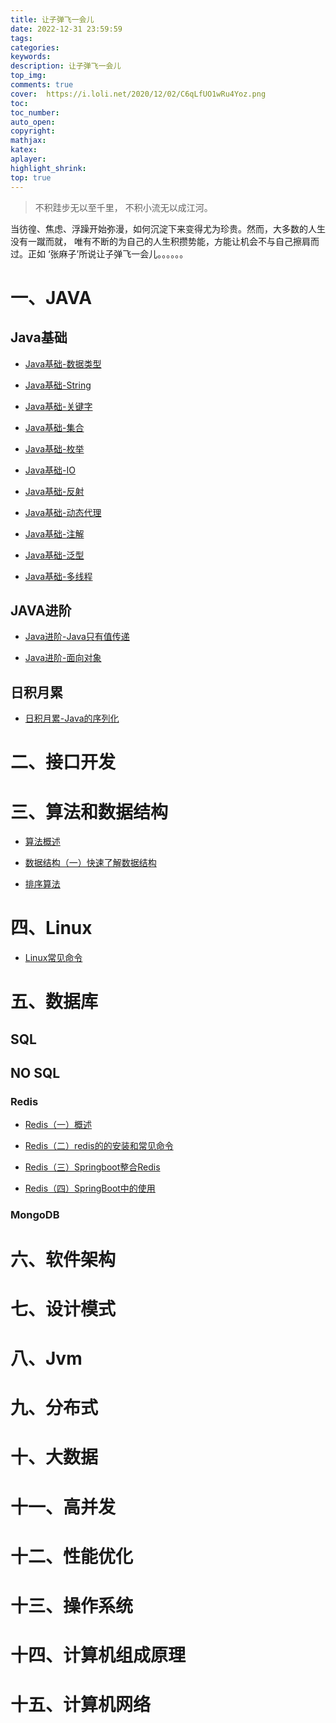 ```yaml
---
title: 让子弹飞一会儿
date: 2022-12-31 23:59:59
tags:
categories:
keywords:
description: 让子弹飞一会儿
top_img:
comments: true
cover:  https://i.loli.net/2020/12/02/C6qLfUO1wRu4Yoz.png
toc:
toc_number:
auto_open:
copyright:
mathjax:
katex:
aplayer:
highlight_shrink:
top: true
---
```


>不积跬步无以至千里，
>不积小流无以成江河。

当彷徨、焦虑、浮躁开始弥漫，如何沉淀下来变得尤为珍贵。然而，大多数的人生没有一蹴而就，
唯有不断的为自己的人生积攒势能，方能让机会不与自己擦肩而过。正如 ‘张麻子’所说让子弹飞一会儿。。。。。。

# 一、JAVA

## Java基础

+ [Java基础-数据类型](https://leeebean.github.io/leebean.github.io/2020/03/01/Java%E5%9F%BA%E7%A1%80-%E6%95%B0%E6%8D%AE%E7%B1%BB%E5%9E%8B/)

+ [Java基础-String](https://leeebean.github.io/leebean.github.io/2020/03/10/Java%E5%9F%BA%E7%A1%80-String/)

+ [Java基础-关键字](https://leeebean.github.io/leebean.github.io/2020/12/30/Java%E5%9F%BA%E7%A1%80-%E5%85%B3%E9%94%AE%E5%AD%97/)

+ [Java基础-集合](https://leeebean.github.io/leebean.github.io/2020/03/11/Java%E5%9F%BA%E7%A1%80-%E9%9B%86%E5%90%88/)

+ [Java基础-枚举]()

+ [Java基础-IO]()

+ [Java基础-反射]()

+ [Java基础-动态代理]()

+ [Java基础-注解]()

+ [Java基础-泛型]()

+ [Java基础-多线程]()

## JAVA进阶

+ [Java进阶-Java只有值传递]()

+ [Java进阶-面向对象]()

## 日积月累

+ [日积月累-Java的序列化](https://leeebean.github.io/leebean.github.io/2020/12/23/%E6%97%A5%E7%A7%AF%E6%9C%88%E7%B4%AF-Java%E7%9A%84%E5%BA%8F%E5%88%97%E5%8C%96/)

# 二、接口开发

# 三、算法和数据结构

+ [算法概述](https://leeebean.github.io/leebean.github.io/2020/02/24/%E7%AE%97%E6%B3%95%E6%A6%82%E8%BF%B0/)

+ [数据结构（一）快速了解数据结构](https://leeebean.github.io/leebean.github.io/2020/03/11/%E6%95%B0%E6%8D%AE%E7%BB%93%E6%9E%84%EF%BC%88%E4%B8%80%EF%BC%89%E5%BF%AB%E9%80%9F%E4%BA%86%E8%A7%A3%E6%95%B0%E6%8D%AE%E7%BB%93%E6%9E%84/)

+ [排序算法](https://leeebean.github.io/leebean.github.io/2020/02/25/%E6%8E%92%E5%BA%8F%E7%AE%97%E6%B3%95/)

# 四、Linux

+ [Linux常见命令](https://leeebean.github.io/leebean.github.io/2020/03/11/Linux%E5%B8%B8%E8%A7%81%E5%91%BD%E4%BB%A4/)

# 五、数据库

## SQL

## NO SQL

### Redis

+ [Redis（一）概述](https://leeebean.github.io/leebean.github.io/2020/12/15/Redis%EF%BC%88%E4%B8%80%EF%BC%89%E6%A6%82%E8%BF%B0/)

+ [Redis（二）redis的的安装和常见命令](https://leeebean.github.io/leebean.github.io/2020/12/16/Redis%EF%BC%88%E4%BA%8C%EF%BC%89redis%E7%9A%84%E5%AE%89%E8%A3%85%E5%92%8C%E5%B8%B8%E8%A7%81%E5%91%BD%E4%BB%A4/)

+ [Redis（三）Springboot整合Redis](https://leeebean.github.io/leebean.github.io/2020/12/17/Redis%EF%BC%88%E4%B8%89%EF%BC%89Springboot%E6%95%B4%E5%90%88Redis/)

+ [Redis（四）SpringBoot中的使用](https://leeebean.github.io/leebean.github.io/2020/12/18/Redis%EF%BC%88%E5%9B%9B%EF%BC%89SpringBoot%E4%B8%AD%E7%9A%84%E4%BD%BF%E7%94%A8/)

### MongoDB
# 六、软件架构

# 七、设计模式

# 八、Jvm

# 九、分布式

# 十、大数据

# 十一、高并发

# 十二、性能优化

# 十三、操作系统

# 十四、计算机组成原理

# 十五、计算机网络


